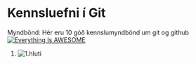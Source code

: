# Kennsluefni í Git

Myndbönd:
Hér eru 10 góð kennslumyndbönd um git og github
[![Everything Is AWESOME](https://i.stack.imgur.com/q3ceS.png)](https://youtu.be/StTqXEQ2l-Y?t=35s "Everything Is AWESOME")
1. ![1.hluti](https://www.youtube.com/watch?v=3RjQznt-8kE)

